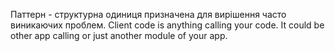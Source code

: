 Паттерн - структурна одиниця призначена для вирішення часто виникаючих проблем.
Client code is anything calling your code.
It could be other app calling or just another module of your app.
